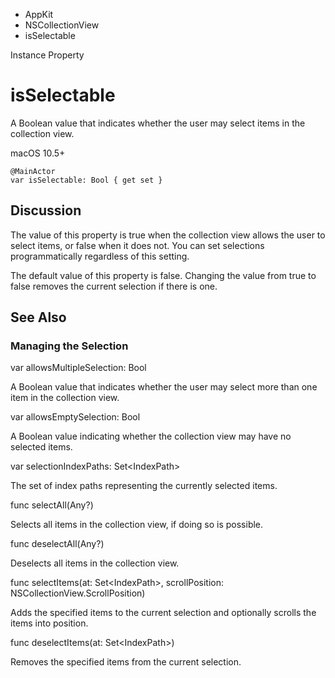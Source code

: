 

- AppKit
- NSCollectionView
-  isSelectable 

Instance Property

# isSelectable

A Boolean value that indicates whether the user may select items in the collection view.

macOS 10.5+

``` source
@MainActor
var isSelectable: Bool { get set }
```

## Discussion

The value of this property is true when the collection view allows the user to select items, or false when it does not. You can set selections programmatically regardless of this setting.

The default value of this property is false. Changing the value from true to false removes the current selection if there is one.

## See Also

### Managing the Selection

var allowsMultipleSelection: Bool

A Boolean value that indicates whether the user may select more than one item in the collection view.

var allowsEmptySelection: Bool

A Boolean value indicating whether the collection view may have no selected items.

var selectionIndexPaths: Set&lt;IndexPath>

The set of index paths representing the currently selected items.

func selectAll(Any?)

Selects all items in the collection view, if doing so is possible.

func deselectAll(Any?)

Deselects all items in the collection view.

func selectItems(at: Set&lt;IndexPath>, scrollPosition: NSCollectionView.ScrollPosition)

Adds the specified items to the current selection and optionally scrolls the items into position.

func deselectItems(at: Set&lt;IndexPath>)

Removes the specified items from the current selection.

